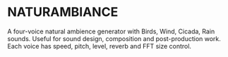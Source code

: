 # NATURAMBIANCE
A four-voice natural ambience generator with Birds, Wind, Cicada, Rain sounds. Useful for sound design, composition and post-production work. Each voice has speed, pitch, level, reverb and FFT size control. 
